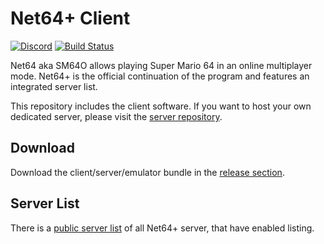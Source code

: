 # Net64+ Client

[![Discord](https://discordapp.com/api/guilds/559982917049253898/widget.png)](https://discord.gg/GgGUKH8)
[![Build Status](https://api.travis-ci.org/Tarnadas/net64plus.svg?branch=master)](https://travis-ci.org/Tarnadas/net64plus)

Net64 aka SM64O allows playing Super Mario 64 in an online multiplayer mode.
Net64+ is the official continuation of the program and features an integrated server list.

This repository includes the client software. If you want to host your own dedicated server, please visit the [server repository](https://github.com/Tarnadas/net64plus-server).

## Download

Download the client/server/emulator bundle in the [release section](https://github.com/Tarnadas/net64plus/releases).

## Server List

There is a [public server list](https://smmdb.ddns.net/net64) of all Net64+ server, that have enabled listing.

